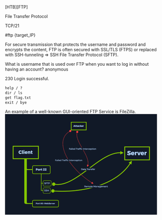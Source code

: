 [HTB][FTP]


File Transfer Protocol

TCP/21

#ftp {target_IP}

For secure transmission that protects the username and password and encrypts the content, 
FTP is often secured with SSL/TLS (FTPS) or replaced with SSH-tunneling => SSH File Transfer Protocol (SFTP).

What is username that is used over FTP when you want to log in without having an account? anonymous

230 Login successful.

```
help / ?
dir / ls
get flag.txt
exit / bye
```

An example of a well-known GUI-oriented FTP Service is FileZilla.
<img src="Screenshot from 2022-10-17 09-20-36.png">
